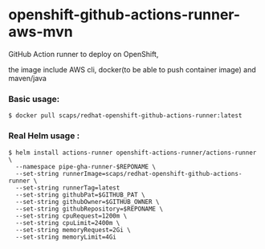 # openshift-github-actions-runner-aws-mvn
GitHub Action runner to deploy on OpenShift, 

the image include AWS cli, docker(to be able to push container image) and maven/java

### Basic usage: 
```console
$ docker pull scaps/redhat-openshift-github-actions-runner:latest
```
### Real Helm usage :
```console
$ helm install actions-runner openshift-actions-runner/actions-runner \
  --namespace pipe-gha-runner-$REPONAME \
  --set-string runnerImage=scaps/redhat-openshift-github-actions-runner \
  --set-string runnerTag=latest
  --set-string githubPat=$GITHUB_PAT \
  --set-string githubOwner=$GITHUB_OWNER \
  --set-string githubRepository=$REPONAME \
  --set-string cpuRequest=1200m \
  --set-string cpuLimit=2400m \
  --set-string memoryRequest=2Gi \
  --set-string memoryLimit=4Gi
```
